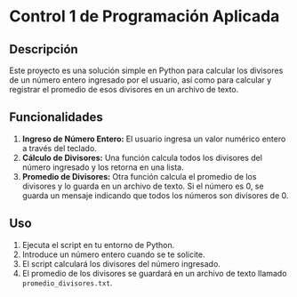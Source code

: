 # Control 1 de Programación Aplicada

## Descripción

Este proyecto es una solución simple en Python para calcular los divisores de un número entero ingresado por el usuario, así como para calcular y registrar el promedio de esos divisores en un archivo de texto.

## Funcionalidades

1. **Ingreso de Número Entero:** El usuario ingresa un valor numérico entero a través del teclado.
2. **Cálculo de Divisores:** Una función calcula todos los divisores del número ingresado y los retorna en una lista.
3. **Promedio de Divisores:** Otra función calcula el promedio de los divisores y lo guarda en un archivo de texto. Si el número es 0, se guarda un mensaje indicando que todos los números son divisores de 0.

## Uso

1. Ejecuta el script en tu entorno de Python.
2. Introduce un número entero cuando se te solicite.
3. El script calculará los divisores del número ingresado.
4. El promedio de los divisores se guardará en un archivo de texto llamado `promedio_divisores.txt`.
